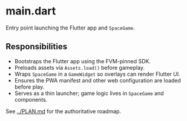 # main.dart

Entry point launching the Flutter app and `SpaceGame`.

## Responsibilities

- Bootstraps the Flutter app using the FVM-pinned SDK.
- Preloads assets via `Assets.load()` before gameplay.
- Wraps `SpaceGame` in a `GameWidget` so overlays can render Flutter UI.
- Ensures the PWA manifest and other web configuration are loaded before play.
- Serves as a thin launcher; game logic lives in `SpaceGame` and components.

See [../PLAN.md](../PLAN.md) for the authoritative roadmap.
